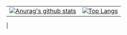 

|  |  |
|-----------------|:-------------------------------:|
| [![Anurag's github stats](https://github-readme-stats.vercel.app/api?username=vagnersabadi&count_private=true&show_icons=true&theme=dark)](https://github.com/anuraghazra/github-readme-stats) | [![Top Langs](https://github-readme-stats.vercel.app/api/top-langs/?username=vagnersabadi&layout=compact)](https://github.com/anuraghazra/github-readme-stats)
 |  


<!--
[![Anurag's github stats](https://github-readme-stats.vercel.app/api?username=vagnersabadi&count_private=true&show_icons=true&theme=dark)](https://github.com/anuraghazra/github-readme-stats)
[![Top Langs](https://github-readme-stats.vercel.app/api/top-langs/?username=vagnersabadi)](https://github.com/anuraghazra/github-readme-stats)
### Hello, my name is Vagner Sabadi 👋
#### 🔭  I’m currently working with ...
> Mobile Developer :heart: 
#### 🌱  I’m currently learning ...
> A little bit of everything, I like to learn new things so, whenever new technology comes out, I'm there running a `Hello Word` :running:
#### 👯  I’m looking to collaborate on ...
> I like to collaborate with projects right here on github some that I have already collaborated with are: [Ionic Framework](https://github.com/ionic-team/ionic-framework), [Fivethree](https://github.com/fivethree-team/ionic-4-components), [ionic3-components](https://github.com/yannbf/ionic3-components) and etc, and of course my own [component library](https://github.com/vagnersabadi/awesome-components-ionic)
#### 🤔  I’m looking for help with ...
[awesome-components-ionic](https://github.com/vagnersabadi/awesome-components-ionic)
#### 💬  Ask me about ...
|Mobile :iphone:  |Front-end :full_moon_with_face:  |Back-end :new_moon_with_face:  |UI/UX :art: |Storage :cloud: |
|-----------------|:-------------------------------:|------------------------------:|-----------:|---------------:|
|  Ionic   |  Angular    |  NodeJS    |  AdobeXD | Firebase |
|  Flutter |  VueJS      |  NestJS    |  Figma   | NoSQL    |
#### 📫  How to reach me: ...
vagnerbuzatta@gmail.com
-->

